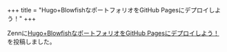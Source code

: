 +++
title = "Hugo+BlowfishなポートフォリオをGitHub Pagesにデプロイしよう！"
+++

Zennに[Hugo+BlowfishなポートフォリオをGitHub Pagesにデプロイしよう！](https://zenn.dev/jolly96k/articles/f8d0e5eb247bf0)を投稿しました。
